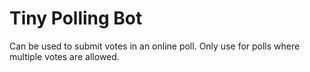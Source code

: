 # Tiny Polling Bot
Can be used to submit votes in an online poll. Only use for polls where multiple votes are allowed.